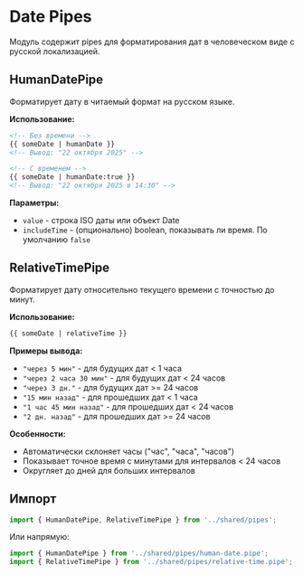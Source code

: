 # Date Pipes

Модуль содержит pipes для форматирования дат в человеческом виде с русской локализацией.

## HumanDatePipe

Форматирует дату в читаемый формат на русском языке.

**Использование:**
```html
<!-- Без времени -->
{{ someDate | humanDate }}
<!-- Вывод: "22 октября 2025" -->

<!-- С временем -->
{{ someDate | humanDate:true }}
<!-- Вывод: "22 октября 2025 в 14:30" -->
```

**Параметры:**
- `value` - строка ISO даты или объект Date
- `includeTime` - (опционально) boolean, показывать ли время. По умолчанию `false`

## RelativeTimePipe

Форматирует дату относительно текущего времени с точностью до минут.

**Использование:**
```html
{{ someDate | relativeTime }}
```

**Примеры вывода:**
- `"через 5 мин"` - для будущих дат < 1 часа
- `"через 2 часа 30 мин"` - для будущих дат < 24 часов
- `"через 3 дн."` - для будущих дат >= 24 часов
- `"15 мин назад"` - для прошедших дат < 1 часа
- `"1 час 45 мин назад"` - для прошедших дат < 24 часов
- `"2 дн. назад"` - для прошедших дат >= 24 часов

**Особенности:**
- Автоматически склоняет часы ("час", "часа", "часов")
- Показывает точное время с минутами для интервалов < 24 часов
- Округляет до дней для больших интервалов

## Импорт

```typescript
import { HumanDatePipe, RelativeTimePipe } from '../shared/pipes';
```

Или напрямую:
```typescript
import { HumanDatePipe } from '../shared/pipes/human-date.pipe';
import { RelativeTimePipe } from '../shared/pipes/relative-time.pipe';
```
